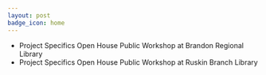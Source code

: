 ```yaml
---
layout: post
badge_icon: home
---
```


* Project Specifics Open House Public Workshop at Brandon Regional Library 
* Project Specifics Open House Public Workshop at Ruskin Branch Library 
